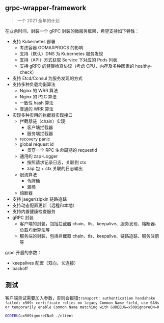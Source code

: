 ## grpc-wrapper-framework

> 一个 2021 全年的计划

在业余时间，封装一个 gRPC 封装的微服务框架，希望支持如下特性：

- 支持 Kubernetes 部署
  - 考虑容器 GOMAXPROCS 的影响
  - 支持（默认）DNS 为 Kubernetes 服务发现
  - 支持（API）方式获取 Service 下对应的 Pods 列表
  - 支持 gRPC 的健康检查协议（考虑 CPU、内存及多种因素的 healthy-check）
- 支持 Etcd/Consul 为服务发现的方式
- 支持多种负载均衡算法
  - Nginx 的 WRR 算法
  - Nginx 的 P2C 算法
  - 一致性 hash 算法
  - 普通的 WRR 算法
- 实现多种实用的拦截器实现接口
  - 拦截器链（chain）实现
    - 客户端拦截器
    - 服务端拦截器
  - recovery panic
  - global request id
    - 贯穿一个 RPC 生命周期的 requestid
  - 通用的 zap-Logger
    - 按照请求记录日志，关联到 ctx
    - zap 包 + ctx 关联的日志输出
  - 限流算法
    - 令牌桶
    - 漏桶
  - 熔断器
- 支持 jaeger/zipkin 链路追踪
- 支持动态配置更新（远程和本地）
- 支持内置健康检查服务
- gRPC 封装
  - 客户端的封装，包括拦截器 chain、tls、keepalive、服务发现、熔断器、负载均衡算法等
  - 服务端的封装，包括拦截器 chain、tls、keepalive、链路追踪、服务注册等

grpc 开启的参数：

- keepalives 配置（双向，长连接）
- backoff


##  测试
客户端测试需要加入参数，否则会报错`transport: authentication handshake failed: x509: certificate relies on legacy Common Name field, use SANs or temporarily enable Common Name matching with GODEBUG=x509ignoreCN=0`
```bash
GODEBUG=x509ignoreCN=0 ./client
```